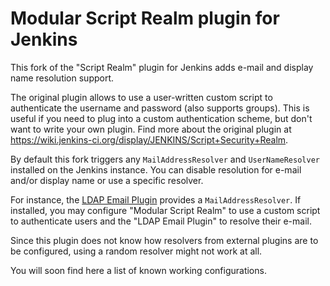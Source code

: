 Modular Script Realm plugin for Jenkins
=======================================

This fork of the "Script Realm" plugin for Jenkins adds e-mail and display name resolution support.

The original plugin allows to use a user-written custom script to authenticate the username and password (also supports groups).
This is useful if you need to plug into a custom authentication scheme, but don't want to write your own plugin.
Find more about the original plugin at https://wiki.jenkins-ci.org/display/JENKINS/Script+Security+Realm.

By default this fork triggers any `MailAddressResolver` and `UserNameResolver` installed on the Jenkins instance.
You can disable resolution for e-mail and/or display name or use a specific resolver.

For instance, the [LDAP Email Plugin](https://wiki.jenkins-ci.org/display/JENKINS/LDAP+Email+Plugin) provides a `MailAddressResolver`. If installed, you may configure "Modular Script Realm" to use a custom script to authenticate users and the "LDAP Email Plugin" to resolve their e-mail.

Since this plugin does not know how resolvers from external plugins are to be configured, using a random resolver might not work at all.

You will soon find here a list of known working configurations.
